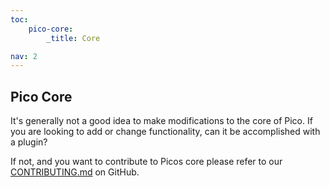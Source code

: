```yaml
---
toc:
    pico-core:
        _title: Core

nav: 2
---
```


## Pico Core

It's generally not a good idea to make modifications to the core of Pico. If you
are looking to add or change functionality, can it be accomplished with a plugin?

If not, and you want to contribute to Picos core please refer to our [CONTRIBUTING.md](https://github.com/picocms/Pico/blob/master/CONTRIBUTING.md) on GitHub.
